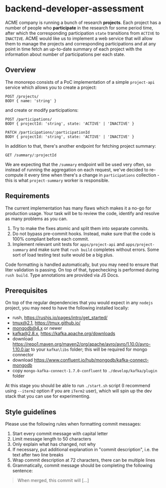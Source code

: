 # backend-developer-assessment

ACME company is running a bunch of research **projects**. Each project has
a number of people who **participate** in the research for some period time,
after which the corresponding participation `state` transitions
from `ACTIVE` to `INACTIVE`.
ACME would like us to implement a web service that will allow them to manage
the projects and corresponding participations and at any point in time fetch
an up-to-date summary of each project with the information about
number of participations per each state.

## Overview

The monorepo consists of a PoC implementation of a simple `project-api`
service which allows you to create a project:
```
POST /projects/
BODY { name: 'string' }
```
and create or modify participations:
```
POST /participations/
BODY { projectId: 'string', state: 'ACTIVE' | 'INACTIVE' }

PATCH /participations/:participationId
BODY { projectId: 'string', state: 'ACTIVE' | 'INACTIVE' }
```
In addition to that, there's another endpoint for fetching project summary:
```
GET /summary/:projectId
```
We are expecting that the `/summary` endpoint will be used very often,
so instead of running the aggregation on each request, we've decided
to re-compute it every time when there's a change in `participations`
collection - this is what `project-summary` worker is responsible.

## Requirements

The current implementation has many flaws which makes it a no-go for production usage.
Your task will be to review the code, identify and resolve as many problems as you can.

1. Try to make the fixes atomic and split them into separate commits.
2. Do not bypass pre-commit hooks. Instead, make sure that the code is 100%
compliant before each commit.
3. Implement relevant unit tests for `apps/project-api` and `apps/project-summary`
and make sure that `rush build` completes without errors. Some sort of load testing
test suite would be a big plus.

Code formatting is handled automatically, but you may need to ensure that liter
validation is passing. On top of that, typechecking is performed during `rush build`.
Type annotations are provided via JS Docs.

## Prerequisites

On top of the regular dependencies that you would expect in any `nodejs` project, you
may need to have the following installed locally:

- rush, https://rushjs.io/pages/intro/get_started/
- tmux@2.1, https://tmux.github.io/
- mongodb@4.x or newer
- kafka@2.8.x, https://kafka.apache.org/downloads
- download https://repo1.maven.org/maven2/org/apache/avro/avro/1.10.0/avro-1.10.0.jar to your `kafka\libs` folder; this will be required for mongo connector
- download https://www.confluent.io/hub/mongodb/kafka-connect-mongodb
- copy `mongo-kafka-connect-1.7.0-confluent` to `./develop/kafka/plugin` folder

At this stage you should be able to run `./start.sh` script
(I recommend using `--iterm2` option if you are `iTerm2` user),
which will spin up the dev stack that you can use for experimenting.

## Style guidelines

Please use the following rules when formatting commit messages:

1. Start every commit message with capital letter
2. Limit message length to 50 characters
3. Only explain what has changed, not why
4. If necessary, put additional explanation in "commit description", i.e. the text after two line breaks
5. Wrap commit description at 72 characters, there can be multiple lines
6. Grammatically, commit message should be completing the following sentence:

> When merged, this commit will [...]
